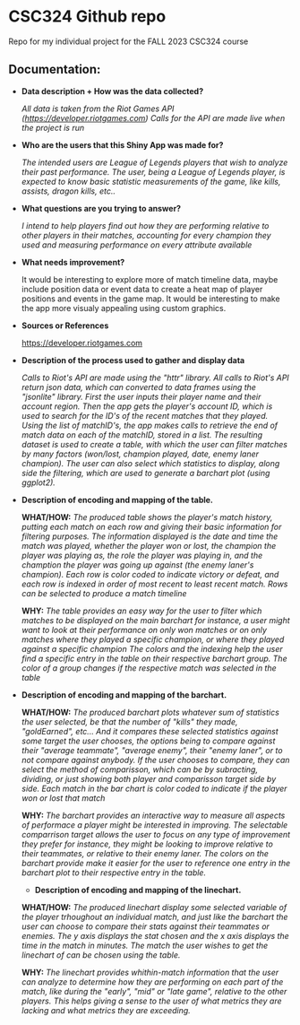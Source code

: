 # CSC324 Github repo
Repo for my individual project for the FALL 2023 CSC324 course

## Documentation:

* **Data description + How was the data collected?**

  *All data is taken from the Riot Games API (https://developer.riotgames.com)
  Calls for the API are made live when the project is run*
  
* **Who are the users that this Shiny App was made for?**

  *The intended users are League of Legends players that wish to analyze their past performance.
  The user, being a League of Legends player, is expected to know basic statistic measurements of the game, like kills, assists, dragon kills, etc..*

* **What questions are you trying to answer?**

  *I intend to help players find out how they are performing relative to other players in their matches, accounting for every champion they used and measuring performance on every attribute available*

* **What needs improvement?**

  It would be interesting to explore more of match timeline data, maybe include position data or event data to create a heat map of player positions and events in the game map.
  It would be interesting to make the app more visualy appealing using custom graphics.

* **Sources or References**

  https://developer.riotgames.com

* **Description of the process used to gather and display data**

  *Calls to Riot's API are made using the "httr" library.
  All calls to Riot's API return json data, which can converted to data frames using the "jsonlite" library.
  First the user inputs their player name and their account region.
  Then the app gets the player's account ID, which is used to search for the ID's of the recent matches that they played.
  Using the list of matchID's, the app makes calls to retrieve the end of match data on each of the matchID, stored in a list.
  The resulting dataset is used to create a table, with which the user can filter matches by many factors (won/lost, champion played, date, enemy laner champion).
  The user can also select which statistics to display, along side the filtering, which are used to generate a barchart plot (using ggplot2).*

* **Description of encoding and mapping of the table.**

  **WHAT/HOW:**
  *The produced table shows the player's match history, putting each match on each row and giving their basic information for filtering purposes.
  The information displayed is the date and time the match was played, whether the player won or lost, the champion the player was playing as, the role the player was playing in, and
  the chamption the player was going up against (the enemy laner's champion).
  Each row is color coded to indicate victory or defeat, and each row is indexed in order of most recent to least recent match. Rows can be selected to produce a match timeline*

  **WHY:**
  *The table provides an easy way for the user to filter which matches to be displayed on the main barchart for instance, a user might want to look at their performance on only won matches
  or on only matches where they played a specific champion, or where they played against a specific champion
  The colors and the indexing help the user find a specific entry in the table on their respective barchart group. The color of a group changes if the respective match was selected in the table*
  
* **Description of encoding and mapping of the barchart.**

  **WHAT/HOW:**
  *The produced barchart plots whatever sum of statistics the user selected, be that the number of "kills" they made, "goldEarned", etc...
  And it compares these selected statistics against some target the user chooses, the options being to compare against their "average teammate", "average enemy", their "enemy laner", or to not compare against anybody.
  If the user chooses to compare, they can select the method of comparisson, which can be by subracting, dividing, or just showing both player and comparisson target side by side.
  Each match in the bar chart is color coded to indicate if the player won or lost that match*

  **WHY:**
  *The barchart provides an interactive way to measure all aspects of performace a player might be interested in improving.
  The selectable comparrison target allows the user to focus on any type of improvement they prefer for instance, they might be looking to improve relative to their teammates, or relative to their enemy laner.
  The colors on the barchart provide make it easier for the user to reference one entry in the barchart plot to their respective entry in the table.*

  * **Description of encoding and mapping of the linechart.**

  **WHAT/HOW:**
  *The produced linechart display some selected variable of the player trhoughout an individual match, and just like the barchart the user can choose to compare their stats against their teammates or enemies.
  The y axis displays the stat chosen and the x axis displays the time in the match in minutes. The match the user wishes to get the linechart of can be chosen using the table.*

  **WHY:**
  *The linechart provides whithin-match information that the user can analyze to determine how they are performing on each part of the match, like during the "early", "mid" or "late game", relative to the other players. This helps giving a sense to the user of what metrics they are lacking and what metrics they are exceeding.*
  
